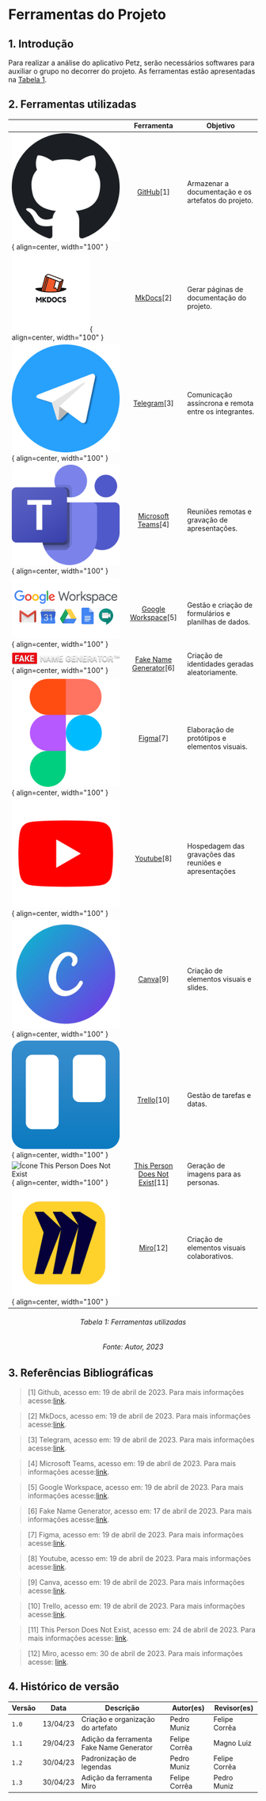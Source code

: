 # Ferramentas do Projeto

## 1. Introdução

Para realizar a análise do aplicativo Petz, serão necessários softwares para auxiliar o grupo no decorrer do projeto. As ferramentas estão apresentadas na [Tabela 1](#ferramentas-utilizadas).

## 2. Ferramentas utilizadas

|                                                                                             |                                      Ferramenta                                       | Objetivo                                              |
| ------------------------------------------------------------------------------------------- | :-----------------------------------------------------------------------------------: | ----------------------------------------------------- |
| ![Ícone GitHub](../assets/ferramentas/github.png){ align=center, width="100" }              |                           [GitHub](https://www.github.com)[1]                            | Armazenar a documentação e os artefatos do projeto.   |
| ![Ícone MkDocs](../assets/ferramentas/mkdocs.png){ align=center, width="100" }              |                           [MkDocs](https://www.mkdocs.org)[2]                            | Gerar páginas de documentação do projeto.             |
| ![Ícone Telegram](../assets/ferramentas/telegram.png){ align=center, width="100" }          |                         [Telegram](https://web.telegram.org/)[3]                         | Comunicação assíncrona e remota entre os integrantes. |
| ![Ícone Microsoft Teams](../assets/ferramentas/teams.png){ align=center, width="100" }      | [Microsoft Teams](https://www.microsoft.com/pt-br/microsoft-365/microsoft-teams/free)[4] | Reuniões remotas e gravação de apresentações.         |
| ![Ícone Google Workspace](../assets/ferramentas/workspace.png){ align=center, width="100" } |             [Google Workspace](https://workspace.google.com/intl/pt-BR/)[5]              | Gestão e criação de formulários e planilhas de dados. |
| ![Ícone Fake Name Generator](../assets/ferramentas/fng.png){ align=center, width="100" }    |               [Fake Name Generator](https://www.fakenamegenerator.com/)[6]               | Criação de identidades geradas aleatoriamente.        |
| ![Ícone Figma](../assets/ferramentas/figma.png){ align=center, width="100" }                |                            [Figma](https://www.figma.com)[7]                             | Elaboração de protótipos e elementos visuais.         |
| ![Ícone Youtube](../assets/ferramentas/youtube.png){ align=center, width="100" }            |                          [Youtube](https://www.youtube.com)[8]                           | Hospedagem das gravações das reuniões e apresentações |
| ![Ícone Canva](../assets/ferramentas/canva.png){ align=center, width="100" }                |                            [Canva](https://www.canva.com)[9]                             | Criação de elementos visuais e slides.                |
| ![Ícone Trello](../assets/ferramentas/trello.png){ align=center, width="100" }              |                           [Trello](https://www.trello.com)[10]                            | Gestão de tarefas e datas.                            |
| ![Ícone This Person Does Not Exist](../assets/ferramentas/tpdne.png){ align=center, width="100" } | [This Person Does Not Exist](https://this-person-does-not-exist.com/en)[11] | Geração de imagens para as personas. |
| ![Ícone Miro](../assets/ferramentas/miro.png){ align=center, width="100" } | [Miro](https://miro.com)[12] | Criação de elementos visuais colaborativos. |

<h6 align = "center"> Tabela 1: Ferramentas utilizadas </h6>
<h6 align = "center"> Fonte: Autor, 2023 </h6>

## 3. Referências Bibliográficas

> [1] Github, acesso em: 19 de abril de 2023. Para mais informações acesse:[link](https://www.github.com).

> [2] MkDocs, acesso em: 19 de abril de 2023. Para mais informações acesse:[link](https://www.mkdocs.org).

> [3] Telegram, acesso em: 19 de abril de 2023. Para mais informações acesse:[link](https://web.telegram.org/).

> [4] Microsoft Teams, acesso em: 19 de abril de 2023. Para mais informações acesse:[link](https://www.microsoft.com/pt-br/microsoft-365/microsoft-teams/free).

> [5] Google Workspace, acesso em: 19 de abril de 2023. Para mais informações acesse:[link](https://workspace.google.com/intl/pt-BR/).

> [6] Fake Name Generator, acesso em: 17 de abril de 2023. Para mais informações acesse:[link](https://www.fakenamegenerator.com/).

> [7] Figma, acesso em: 19 de abril de 2023. Para mais informações acesse:[link](https://www.figma.com).

> [8] Youtube, acesso em: 19 de abril de 2023. Para mais informações acesse:[link](https://www.youtube.com).

> [9] Canva, acesso em: 19 de abril de 2023. Para mais informações acesse:[link](https://www.canva.com).

> [10] Trello, acesso em: 19 de abril de 2023. Para mais informações acesse:[link](https://www.trello.com).

> [11] This Person Does Not Exist, acesso em: 24 de abril de 2023. Para mais informações acesse: [link](https://this-person-does-not-exist.com/en).

> [12] Miro, acesso em: 30 de abril de 2023. Para mais informações acesse: [link](https://miro.com).

## 4. Histórico de versão

| Versão | Data     | Descrição                               | Autor(es)     | Revisor(es)   |
| ------ | -------- | --------------------------------------- | ------------- | ------------- |
| `1.0`  | 13/04/23 | Criação e organização do artefato       | Pedro Muniz   | Felipe Corrêa |
| `1.1`  | 29/04/23 | Adição da ferramenta Fake Name Generator | Felipe Corrêa | Magno Luiz    |
|  `1.2`   | 30/04/23 | Padronização de legendas | Pedro Muniz | Felipe Corrêa |
|  `1.3`   | 30/04/23 | Adição da ferramenta Miro | Felipe Corrêa | Pedro Muniz |

